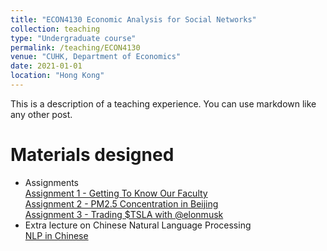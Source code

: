 ```yaml
---
title: "ECON4130 Economic Analysis for Social Networks"
collection: teaching
type: "Undergraduate course"
permalink: /teaching/ECON4130
venue: "CUHK, Department of Economics"
date: 2021-01-01
location: "Hong Kong"
---
```


This is a description of a teaching experience. You can use markdown like any other post.

Materials designed
======
- Assignments <br>
    [Assignment 1 - Getting To Know Our Faculty](/files/CUHK_TA/ECON4130_Assignment1.html) <br>
    [Assignment 2 - PM2.5 Concentration in Beijing](/files/CUHK_TA/ECON4130_Assignment2.html) <br>
    [Assignment 3 - Trading $TSLA with @elonmusk](/files/CUHK_TA/ECON4130_Assignment3.html) <br>
- Extra lecture on Chinese Natural Language Processing <br>
    [NLP in Chinese](/files/CUHK_TA/ECON4130_NLP_in_Chinese.html)
